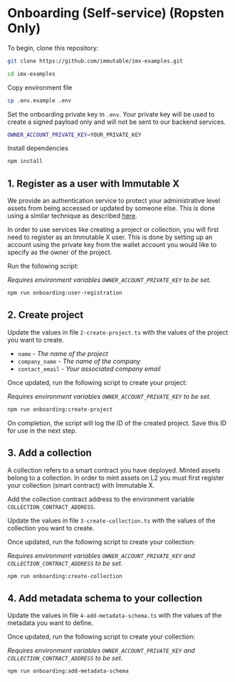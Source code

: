 # Onboarding (Self-service) (Ropsten Only)

To begin, clone this repository:

```sh
git clone https://github.com/immutable/imx-examples.git

cd imx-examples
```

Copy environment file

```sh
cp .env.example .env
```

Set the onboarding private key in `.env`. Your private key will be used to create a signed payload only and will not be sent to our backend services.

```sh
OWNER_ACCOUNT_PRIVATE_KEY=YOUR_PRIVATE_KEY
```

Install dependencies

```sh
npm install
```

## 1. Register as a user with Immutable X

We provide an authentication service to protect your administrative level assets from being accessed or updated by someone else. This is done using a simliar technique as described [here](https://link.medium.com/CVTcj7YfQkb).

In order to use services like creating a project or collection, you will first need to register as an Immutable X user. This is done by setting up an account using the private key from the wallet account you would like to specify as the owner of the project.

Run the following script:

_Requires environment variables `OWNER_ACCOUNT_PRIVATE_KEY` to be set._

```sh
npm run onboarding:user-registration
```

## 2. Create project

Update the values in file `2-create-project.ts` with the values of the project you want to create.

- `name` - _The name of the project_
- `company_name` - _The name of the company_
- `contact_email` - _Your associated company email_

Once updated, run the following script to create your project:

_Requires environment variables `OWNER_ACCOUNT_PRIVATE_KEY` to be set._

```sh
npm run onboarding:create-project
```

On completion, the script will log the ID of the created project. Save this ID for use in the next step.


## 3. Add a collection

A collection refers to a smart contract you have deployed. Minted assets belong to a collection. In order to mint assets on L2
you must first register your collection (smart contract) with Immutable X.

Add the collection contract address to the environment variable `COLLECTION_CONTRACT_ADDRESS`.

Update the values in file `3-create-collection.ts` with the values of the collection you want to create.

Once updated, run the following script to create your collection:

_Requires environment variables `OWNER_ACCOUNT_PRIVATE_KEY` and `COLLECTION_CONTRACT_ADDRESS` to be set._

```sh
npm run onboarding:create-collection
```

## 4. Add metadata schema to your collection

Update the values in file `4-add-metadata-schema.ts` with the values of the metadata you want to define.

Once updated, run the following script to create your collection:

_Requires environment variables `OWNER_ACCOUNT_PRIVATE_KEY` and `COLLECTION_CONTRACT_ADDRESS` to be set._

```sh
npm run onboarding:add-metadata-schema
```
